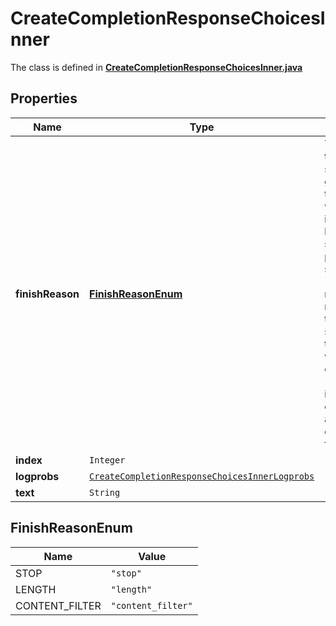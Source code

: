 

# CreateCompletionResponseChoicesInner

The class is defined in **[CreateCompletionResponseChoicesInner.java](../../src/main/java/org/openapitools/model/CreateCompletionResponseChoicesInner.java)**

## Properties

Name | Type | Description | Notes
------------ | ------------- | ------------- | -------------
**finishReason** | [**FinishReasonEnum**](#FinishReasonEnum) | The reason the model stopped generating tokens. This will be &#x60;stop&#x60; if the model hit a natural stop point or a provided stop sequence, &#x60;length&#x60; if the maximum number of tokens specified in the request was reached, or &#x60;content_filter&#x60; if content was omitted due to a flag from our content filters.  | 
**index** | `Integer` |  | 
**logprobs** | [`CreateCompletionResponseChoicesInnerLogprobs`](CreateCompletionResponseChoicesInnerLogprobs.md) |  | 
**text** | `String` |  | 

## FinishReasonEnum

Name | Value
---- | -----
STOP | `"stop"`
LENGTH | `"length"`
CONTENT_FILTER | `"content_filter"`






